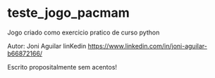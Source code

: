 # teste_jogo_pacmam
Jogo criado como exercicio pratico de curso python


Autor: Joni Aguilar
linKedin https://www.linkedin.com/in/joni-aguilar-b66872166/

Escrito propositalmente sem acentos!
